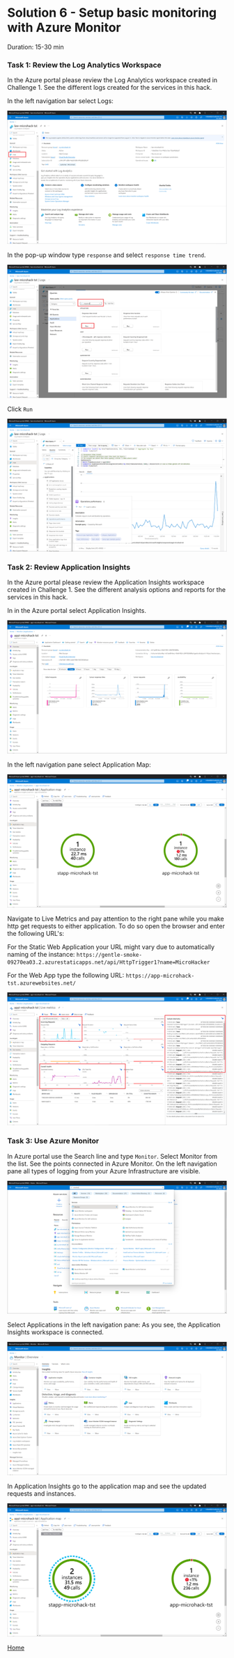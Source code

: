 # Solution 6 - Setup basic monitoring with Azure Monitor

Duration: 15-30 min

### Task 1: Review the Log Analytics Workspace

In the Azure portal please review the Log Analytics workspace created in Challenge 1. See the different logs created for the services in this hack.

In the left navigation bar select Logs:

![image](../.images/61-monitoring-loganalytics.png)

In the pop-up window type `response` and select `response time trend`.

![image](../.images/62-monitoring-loganalytics.png)

Click `Run`

![image](../.images/63-monitoring-loganalytics.png)

### Task 2: Review Application Insights

In the Azure portal please review the Application Insights workspace created in Challenge 1. See the different analysis options and reports for the services in this hack.

In in the Azure portal select Application Insights.

![image](../.images/65-monitoring-appinsights.png)

In the left navigation pane select Application Map:

![image](../.images/66-monitoring-appinsights.png)

Navigate to Live Metrics and pay attention to the right pane while you make http get requests to either application. To do so open the browser and enter the following URL's:

For the Static Web Application your URL might vary due to automatically naming of the instance:
`https://gentle-smoke-09270ea03.2.azurestaticapps.net/api/HttpTrigger1?name=MicroHacker`

For the Web App type the following URL:
`https://app-microhack-tst.azurewebsites.net/`

![image](../.images/67-monitoring-appinsights.png)

### Task 3: Use Azure Monitor

In Azure portal use the Search line and type `Monitor`. Select Monitor from the list. See the points connected in Azure Monitor. On the left navigation pane all types of logging from your Azure Infrastructure are visible.

![image](../.images/68-monitoring-az-monitor.png)

Select Applications in the left navigation pane:
As you see, the Application Insights workspace is connected.

![image](../.images/69-monitoring-az-monitor.png)

In Application Insights go to the application map and see the updated requests and instances.

![images](../.images/70-monitoring-az-monitor.png)

[Home](./../README.md)
